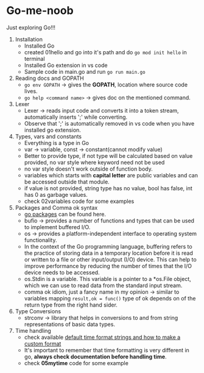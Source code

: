 # Go-me-noob
Just exploring Go!!!

1. Installation
    - Installed Go
    - created 01hello and go into it's path and do `go mod init hello` in terminal
    - Installed Go extension in vs code
    - Sample code in main.go and run `go run main.go`
2. Reading docs and GOPATH
    - `go env GOPATH` -> gives the **GOPATH**, location where source code lives.
    - `go help <command name>` -> gives doc on the mentioned command.
3. Lexer
    - Lexer -> reads input code and converts it into a token stream, automatically inserts ';' while converting.
    - Observe that ';' is automatically removed in vs code when you have installed go extension.
4. Types, vars and constants
    - Everything is a type in Go
    - var -> variable, const -> constant(cannot modify value)
    - Better to provide type, if not type will be calculated based on value provided, no var style where keyword need not be used
    - no var style doesn't work outside of function body.
    - variables which starts with **capital letter** are public variables and can be accessed outside that module.
    - if value is not provided, string type has no value, bool has false, int has 0 as garbage values.
    - check 02variables code for some examples
5. Packages and Comma ok syntax
    - [go packages](https://pkg.go.dev/) can be found here.
    - bufio -> provides a number of functions and types that can be used to implement buffered I/O.
    - os -> provides a platform-independent interface to operating system functionality.
    - In the context of the Go programming language, buffering refers to the practice of storing data in a temporary location before it is read or written to a file or other input/output (I/O) device. This can help to improve performance by reducing the number of times that the I/O device needs to be accessed.
    - os.Stdin is a variable. This variable is a pointer to a *os.File object, which we can use to read data from the standard input stream.
    - comma ok idiom, just a fancy name in my opinion -> similar to variables mapping `result,ok = func()` type of ok depends on of the return type from the right hand sider.
6. Type Conversions
    - strconv -> library that helps in conversions to and from string representations of basic data types.
7. Time handling
    - check available [default time format strings and how to make a custom format](https://pkg.go.dev/time#Layout)
    - It's important to remember that time formatting is very different in go, **always check documentation before handling time**.
    - check **05mytime** code for some example
